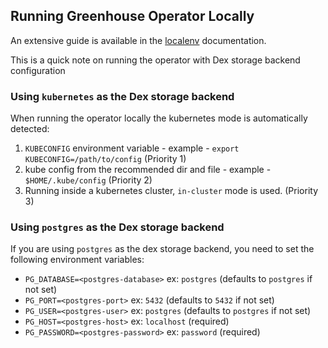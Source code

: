 ## Running Greenhouse Operator Locally

An extensive guide is available in the [localenv](../../dev-env/localenv/README.md) documentation.

This is a quick note on running the operator with Dex storage backend configuration

### Using `kubernetes` as the Dex storage backend

When running the operator locally the kubernetes mode is automatically detected:

1. `KUBECONFIG` environment variable - example - `export KUBECONFIG=/path/to/config` (Priority 1)
2. kube config from the recommended dir and file - example - `$HOME/.kube/config` (Priority 2)
3. Running inside a kubernetes cluster, `in-cluster` mode is used. (Priority 3)

### Using `postgres` as the Dex storage backend

If you are using `postgres` as the dex storage backend, you need to set the following environment variables:

- `PG_DATABASE=<postgres-database>` ex: `postgres` (defaults to `postgres` if not set)
- `PG_PORT=<postgres-port>` ex: `5432` (defaults to `5432` if not set)
- `PG_USER=<postgres-user>` ex: `postgres` (defaults to `postgres` if not set)
- `PG_HOST=<postgres-host>` ex: `localhost` (required)
- `PG_PASSWORD=<postgres-password>` ex: `password` (required)
